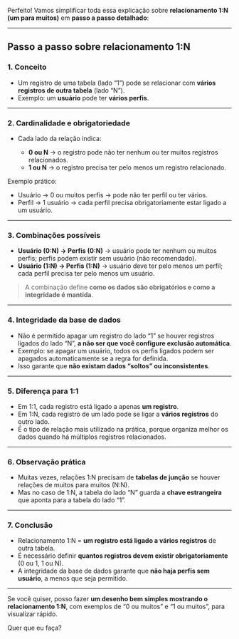 Perfeito! Vamos simplificar toda essa explicação sobre **relacionamento 1\:N (um para muitos)** em **passo a passo detalhado**:

---

## **Passo a passo sobre relacionamento 1\:N**

### **1. Conceito**

* Um registro de uma tabela (lado “1”) pode se relacionar com **vários registros de outra tabela** (lado “N”).
* Exemplo: um **usuário** pode ter **vários perfis**.

---

### **2. Cardinalidade e obrigatoriedade**

* Cada lado da relação indica:

  * **0 ou N** → o registro pode não ter nenhum ou ter muitos registros relacionados.
  * **1 ou N** → o registro precisa ter pelo menos um registro relacionado.

Exemplo prático:

* Usuário → 0 ou muitos perfis → pode não ter perfil ou ter vários.
* Perfil → 1 usuário → cada perfil precisa obrigatoriamente estar ligado a um usuário.

---

### **3. Combinações possíveis**

* **Usuário (0\:N) → Perfis (0\:N)** → usuário pode ter nenhum ou muitos perfis; perfis podem existir sem usuário (não recomendado).
* **Usuário (1\:N) → Perfis (1\:N)** → usuário deve ter pelo menos um perfil; cada perfil precisa ter pelo menos um usuário.

> A combinação define **como os dados são obrigatórios e como a integridade é mantida**.

---

### **4. Integridade da base de dados**

* Não é permitido apagar um registro do lado “1” se houver registros ligados do lado “N”, **a não ser que você configure exclusão automática**.
* Exemplo: se apagar um usuário, todos os perfis ligados podem ser apagados automaticamente se a regra for definida.
* Isso garante que **não existam dados “soltos” ou inconsistentes**.

---

### **5. Diferença para 1:1**

* Em 1:1, cada registro está ligado a apenas **um registro**.
* Em 1\:N, cada registro de um lado pode se ligar a **vários registros** do outro lado.
* É o tipo de relação mais utilizado na prática, porque organiza melhor os dados quando há múltiplos registros relacionados.

---

### **6. Observação prática**

* Muitas vezes, relações 1\:N precisam de **tabelas de junção** se houver relações de muitos para muitos (N\:N).
* Mas no caso de 1\:N, a tabela do lado “N” guarda a **chave estrangeira** que aponta para a tabela do lado “1”.

---

### **7. Conclusão**

* Relacionamento 1\:N = **um registro está ligado a vários registros** de outra tabela.
* É necessário definir **quantos registros devem existir obrigatoriamente** (0 ou 1, 1 ou N).
* A integridade da base de dados garante que **não haja perfis sem usuário**, a menos que seja permitido.

---

Se você quiser, posso fazer **um desenho bem simples mostrando o relacionamento 1\:N**, com exemplos de “0 ou muitos” e “1 ou muitos”, para visualizar rápido.

Quer que eu faça?
